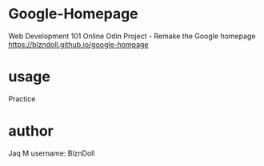 
# Google-Homepage

Web Development 101
Online Odin Project - Remake the Google homepage
https://blzndoll.github.io/google-hompage

# usage

Practice

# author

Jaq M
username: BlznDoll



